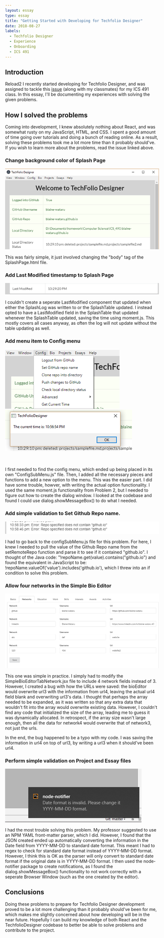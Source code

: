 ```yaml
---
layout: essay
type: essay
title: "Getting Started with Developing for Techfolio Designer"
date: 2018-08-27
labels:
  - Techfolio Designer
  - Experience
  - Onboarding
  - ICS 491
---
```


## Introduction

Reload2
I recently started developing for Techfolio Designer, and was assigned to tackle this [issue](https://github.com/techfolios/techfoliodesigner/issues/22) (along with my classmates) for my ICS 491 class. In this essay, I'll be documenting my experiences with solving the given problems.

## How I solved the problems

Coming into development, I knew absolutely nothing about React, and was somewhat rusty on my JavaScript, HTML, and CSS. I spent a good amount of time going over tutorials and doing a bunch of reading online. As a result, solving these problems took me a lot more time than it probably should've. If you wish to learn more about the problems, read the issue linked above.

### Change background color of Splash Page

<img class="ui floated rounded image" src="../images/techfolio-1.png"> <br />

This was fairly simple, it just involved changing the "body" tag of the SplashPage.html file.
  
### Add Last Modified timestamp to Splash Page

<img class="ui floated rounded image" src="../images/techfolio-2.png"> <br />

I couldn't create a seperate LastModified component that updated when either the SplashLog was written to or the SplashTable updated. I instead opted to have a LastModified field in the SplashTable that updated whenever the SplashTable updated, saving the time using moment.js. This mostly covers all cases anyway, as often the log will not update without the table updating as well. 

### Add menu item to Config menu

<img class="ui medium floated rounded image" src="../images/techfolio-3.png">
<img class="ui medium floated rounded image" src="../images/techfolio-4.png"> <br /><br /><br />

I first needed to find the config menu, which ended up being placed in its own "ConfigSubMenu.js" file. Then, I added all the necessary pieces and functions to add a new option to the menu. This was the easier part. I did have some trouble, howver, with writing the actual option functionality. I used the same moment.js functionality from Problem 2, but I needed to figure out how to create the dialog window. I looked at the codebase and found I could use dialog.showMessageBox() to do what I needed.

### Add simple validation to Set Github Repo name. 

<img class="ui floated rounded image" src="../images/techfolio-6.png"> <br />

I had to go back to the configSubMenu.js file for this problem. For here, I knew I needed to pull the value of the Github Repo name from the setRemoteRepo function and parse it to see if it contained "github.io". I thought of the Java code: "!repoName.get(value).contains("github.io") and found the equivalent in JavaScript to be: !repoName.valueOf('value').includes('github.io'), which I threw into an if condition to solve this problem.

### Allow four networks in the Simple Bio Editor

<img class="ui floated rounded image" src="../images/techfolio-5.png"> <br />

This one was simple in practice. I simply had to modify the SimpleBioEditorTabNetwork.jsx file to include 4 network fields instead of 3. However, I created a bug with how the URLs were saved: the bioEditor would overwrite url3 with the information from url4, leaving the actual url4 field blank and overwriting url3's data. I thought that perhaps the array needed to be expanded, as it was written so that any extra data that wouldn't fit into the array would overwrite existing data. However, I couldn't find any code that initialized the size of the array, leading me to guess it was dynamically allocated. In retrospect, if the array size wasn't large enough, then all the data for network4 would overwrite that of network3, not just the urls.

In the end, the bug happened to be a typo with my code. I was saving the information in url4 on top of url3, by writing a url3 when it should've been url4. 

### Perform simple validation on Project and Essay files

<img class="ui floated rounded image" src="../images/techfolio-7.png"> <br />

I had the most trouble solving this problem. My professor suggested to use an NPM YAML front-matter parser, which I did. However, I found that the JSON created ended up automatically converting the information in the Date field from YYYY-MM-DD to standard date format. This meant I had to regex to check for standard date format instead of YYYY-MM-DD format. However, I think this is OK as the parser will only convert to standard date format if the original date is in YYYY-MM-DD format. I then used the node-notifier package to create notifications, as I found the dialog.showMessageBox() functionality to not work correctly with a seperate Browser Window (such as the one created by the editor). 

## Conclusions

Doing these problems to prepare for Techfolio Designer development proved to be a lot more challenging than it probably should've been for me, which makes me slightly concerned about how developing will be in the near future. Hopefully I can build my knowledge of both React and the TechfolioDesigner codebase to better be able to solve problems and contribute to the project.


